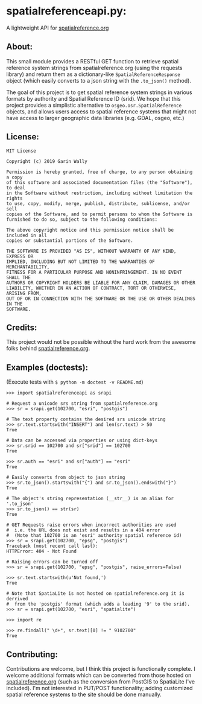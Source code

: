 # spatialreferenceapi.py:
A lightweight API for [spatialreference.org](https://spatialreference.org/)

## About:
This small module provides a RESTful GET function to retrieve spatial reference system
strings from spatialreference.org (using the requests library) and return them as
a dictionary-like `SpatialReferenceResponse` object (which easily converts
to a json string with the `.to_json()` method).  

The goal of this project is to get spatial reference system strings in various
formats by authority and Spatial Reference ID (srid). We hope that this
project provides a simplistic alternative to `osgeo.osr.SpatialReference`
objects, and allows users access to spatial reference systems that might not have
access to larger geographic data libraries (e.g. GDAL, osgeo, etc.)
 
## License:
```
MIT License

Copyright (c) 2019 Garin Wally

Permission is hereby granted, free of charge, to any person obtaining a copy
of this software and associated documentation files (the "Software"), to deal
in the Software without restriction, including without limitation the rights
to use, copy, modify, merge, publish, distribute, sublicense, and/or sell
copies of the Software, and to permit persons to whom the Software is
furnished to do so, subject to the following conditions:

The above copyright notice and this permission notice shall be included in all
copies or substantial portions of the Software.

THE SOFTWARE IS PROVIDED "AS IS", WITHOUT WARRANTY OF ANY KIND, EXPRESS OR
IMPLIED, INCLUDING BUT NOT LIMITED TO THE WARRANTIES OF MERCHANTABILITY,
FITNESS FOR A PARTICULAR PURPOSE AND NONINFRINGEMENT. IN NO EVENT SHALL THE
AUTHORS OR COPYRIGHT HOLDERS BE LIABLE FOR ANY CLAIM, DAMAGES OR OTHER
LIABILITY, WHETHER IN AN ACTION OF CONTRACT, TORT OR OTHERWISE, ARISING FROM,
OUT OF OR IN CONNECTION WITH THE SOFTWARE OR THE USE OR OTHER DEALINGS IN THE
SOFTWARE.
```

## Credits:
This project would not be possible without the hard work from the awesome folks behind
[spatialreference.org](https://spatialreference.org/about/).

## Examples (doctests):
(Execute tests with `$ python -m doctest -v README.md`)  

    >>> import spatialreferenceapi as srapi

    # Request a unicode srs string from spatialreference.org
    >>> sr = srapi.get(102700, "esri", "postgis")

    # The text property contains the desired srs unicode string
    >>> sr.text.startswith("INSERT") and len(sr.text) > 50
    True

    # Data can be accessed via properties or using dict-keys
    >>> sr.srid == 102700 and sr["srid"] == 102700
    True

    >>> sr.auth == "esri" and sr["auth"] == "esri"
    True

    # Easily converts from object to json string
    >>> sr.to_json().startswith("{") and sr.to_json().endswith("}")
    True

    # The object's string representation (__str__) is an alias for '.to_json'
    >>> sr.to_json() == str(sr)
    True

    # GET Requests raise errors when incorrect authorities are used
    #  i.e. the URL does not exist and results in a 404 error
    #  (Note that 102700 is an 'esri' authority spatial reference id)
    >>> sr = srapi.get(102700, "epsg", "postgis")
    Traceback (most recent call last):
    HTTPError: 404 - Not Found

    # Raising errors can be turned off
    >>> sr = srapi.get(102700, "epsg", "postgis", raise_errors=False)

    >>> sr.text.startswith(u'Not found,')
    True

    # Note that SpatiaLite is not hosted on spatialreference.org it is derrived
    #  from the 'postgis' format (which adds a leading '9' to the srid).
    >>> sr = srapi.get(102700, "esri", "spatialite")

    >>> import re

    >>> re.findall(" \d+", sr.text)[0] != " 9102700"
    True


## Contributing:
Contributions are welcome, but I think this project is functionally complete.
I welcome additional formats which can be converted from those hosted on
[spatialreference.org](https://spatialreference.org/) (such as the conversion from PostGIS to SpatiaLite I've included).
I'm not interested in PUT/POST functionality; adding customized spatial reference systems to the site should be done manually.
